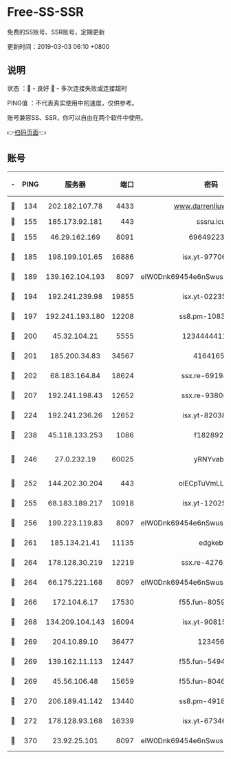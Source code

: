 # Free-SS-SSR

免费的SS账号、SSR账号，定期更新

更新时间：2019-03-03 06:10 +0800

## 说明

状态     ：🙂 - 良好 🙁 - 多次连接失败或连接超时

PING值   ：不代表真实使用中的速度，仅供参考。

账号兼容SS、SSR，你可以自由在两个软件中使用。

👉[扫码页面](https://liesauer.github.io/free-ss-ssr.github.io/)👈

## 账号

|-|PING|服务器|端口|密码|加密方式|区域|
|:----:|:----:|:-----:|-----:|:----:|:----:|:----:|
|🙂|134|202.182.107.78|4433|www.darrenliuwei.com|aes-256-cfb|JP|
|🙂|155|185.173.92.181|443|sssru.icu|rc4-md5|RU|
|🙂|155|46.29.162.169|8091|6964922356|aes-256-cfb|RU|
|🙂|185|198.199.101.65|16886|isx.yt-97706570|aes-256-cfb|US|
|🙂|189|139.162.104.193|8097|eIW0Dnk69454e6nSwuspv9DmS201tQ0D|aes-256-cfb|JP|
|🙂|194|192.241.239.98|19855|isx.yt-02235156|aes-256-cfb|US|
|🙂|197|192.241.193.180|12208|ss8.pm-10835371|aes-256-cfb|US|
|🙂|200|45.32.104.21|5555|1234444411111|aes-256-cfb|SG|
|🙂|201|185.200.34.83|34567|41641651|aes-256-cfb|US|
|🙂|202|68.183.164.84|18624|ssx.re-69198876|aes-256-cfb|US|
|🙂|207|192.241.198.43|12652|ssx.re-93806921|aes-256-cfb|US|
|🙂|224|192.241.236.26|12652|isx.yt-82038040|aes-256-cfb|US|
|🙂|238|45.118.133.253|1086|f1828920|aes-256-cfb|SG|
|🙂|246|27.0.232.19|60025|yRNYvabB|xchacha20-ietf-poly1305|HK|
|🙂|252|144.202.30.204|443|oiECpTuVmLLxk4Ts|aes-256-cfb|US|
|🙂|255|68.183.189.217|10918|isx.yt-12025761|aes-256-cfb|SG|
|🙂|256|199.223.119.83|8097|eIW0Dnk69454e6nSwuspv9DmS201tQ0D|aes-256-cfb|US|
|🙂|261|185.134.21.41|11135|edgkeb|aes-256-cfb|GB|
|🙂|264|178.128.30.219|12219|ssx.re-42762203|aes-256-cfb|SG|
|🙂|264|66.175.221.168|8097|eIW0Dnk69454e6nSwuspv9DmS201tQ0D|aes-256-cfb|US|
|🙂|266|172.104.6.17|17530|f55.fun-80599240|aes-256-cfb|US|
|🙂|268|134.209.104.143|16094|isx.yt-90815095|aes-256-cfb|SG|
|🙂|269|204.10.89.10|36477|123456|aes-256-cfb|US|
|🙂|269|139.162.11.113|12447|f55.fun-54942636|aes-256-cfb|SG|
|🙂|269|45.56.106.48|15659|f55.fun-80465528|aes-256-cfb|US|
|🙂|270|206.189.41.142|13440|ss8.pm-49181075|aes-256-cfb|SG|
|🙂|272|178.128.93.168|16339|isx.yt-67346063|aes-256-cfb|SG|
|🙂|370|23.92.25.101|8097|eIW0Dnk69454e6nSwuspv9DmS201tQ0D|aes-256-cfb|US|
